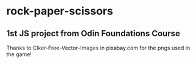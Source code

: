 # rock-paper-scissors
## 1st JS project from Odin Foundations Course

Thanks to Clker-Free-Vector-Images in pixabay.com for the pngs used in the game!
